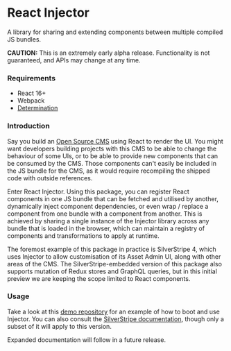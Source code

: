 # React Injector

A library for sharing and extending components between multiple compiled JS bundles.

__CAUTION:__ This is an extremely early alpha release. Functionality is not guaranteed, and APIs may change at any time.

### Requirements

- React 16+
- Webpack
- [Determination](http://i.imgur.com/DL4onJm.png)

### Introduction

Say you build an [Open Source CMS](https://silverstripe.org) using React to render the UI. You might want developers building projects with this CMS to be able to change the behaviour of some UIs, or to be able to provide new components that can be consumed by the CMS. Those components can't easily be included in the JS bundle for the CMS, as it would require recompiling the shipped code with outside references.

Enter React Injector. Using this package, you can register React components in one JS bundle that can be fetched and utilised by another, dynamically inject component dependencies, or even wrap / replace a component from one bundle with a component from another. This is achieved by sharing a single instance of the Injector library across any bundle that is loaded in the browser, which can maintain a registry of components and transformations to apply at runtime.

The foremost example of this package in practice is SilverStripe 4, which uses Injector to allow customisation of its Asset Admin UI, along with other areas of the CMS. The SilverStripe-embedded version of this package also supports mutation of Redux stores and GraphQL queries, but in this initial preview we are keeping the scope limited to React components.

### Usage

Take a look at this [demo repository](https://github.com/creative-commoners/outjector) for an example of how to boot and use Injector. You can also consult the [SilverStripe documentation](https://docs.silverstripe.org/en/4/developer_guides/customising_the_admin_interface/reactjs_redux_and_graphql/#the-injector-api), though only a subset of it will apply to this version.

Expanded documentation will follow in a future release.
